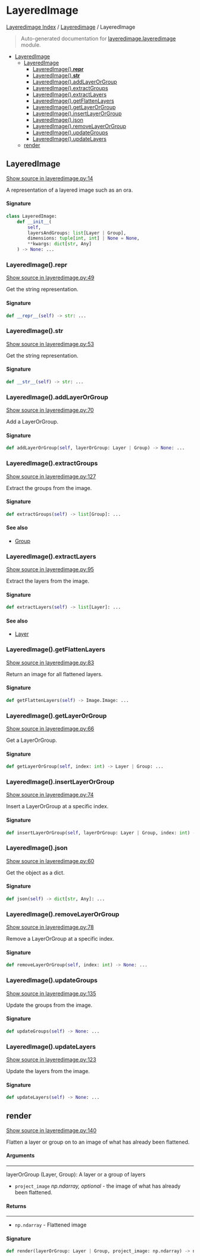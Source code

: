 # LayeredImage

[Layeredimage Index](../README.md#layeredimage-index) / [Layeredimage](./index.md#layeredimage) / LayeredImage

> Auto-generated documentation for [layeredimage.layeredimage](../../../layeredimage/layeredimage.py) module.

- [LayeredImage](#layeredimage)
  - [LayeredImage](#layeredimage-1)
    - [LayeredImage().__repr__](#layeredimage()__repr__)
    - [LayeredImage().__str__](#layeredimage()__str__)
    - [LayeredImage().addLayerOrGroup](#layeredimage()addlayerorgroup)
    - [LayeredImage().extractGroups](#layeredimage()extractgroups)
    - [LayeredImage().extractLayers](#layeredimage()extractlayers)
    - [LayeredImage().getFlattenLayers](#layeredimage()getflattenlayers)
    - [LayeredImage().getLayerOrGroup](#layeredimage()getlayerorgroup)
    - [LayeredImage().insertLayerOrGroup](#layeredimage()insertlayerorgroup)
    - [LayeredImage().json](#layeredimage()json)
    - [LayeredImage().removeLayerOrGroup](#layeredimage()removelayerorgroup)
    - [LayeredImage().updateGroups](#layeredimage()updategroups)
    - [LayeredImage().updateLayers](#layeredimage()updatelayers)
  - [render](#render)

## LayeredImage

[Show source in layeredimage.py:14](../../../layeredimage/layeredimage.py#L14)

A representation of a layered image such as an ora.

#### Signature

```python
class LayeredImage:
    def __init__(
        self,
        layersAndGroups: list[Layer | Group],
        dimensions: tuple[int, int] | None = None,
        **kwargs: dict[str, Any]
    ) -> None: ...
```

### LayeredImage().__repr__

[Show source in layeredimage.py:49](../../../layeredimage/layeredimage.py#L49)

Get the string representation.

#### Signature

```python
def __repr__(self) -> str: ...
```

### LayeredImage().__str__

[Show source in layeredimage.py:53](../../../layeredimage/layeredimage.py#L53)

Get the string representation.

#### Signature

```python
def __str__(self) -> str: ...
```

### LayeredImage().addLayerOrGroup

[Show source in layeredimage.py:70](../../../layeredimage/layeredimage.py#L70)

Add a LayerOrGroup.

#### Signature

```python
def addLayerOrGroup(self, layerOrGroup: Layer | Group) -> None: ...
```

### LayeredImage().extractGroups

[Show source in layeredimage.py:127](../../../layeredimage/layeredimage.py#L127)

Extract the groups from the image.

#### Signature

```python
def extractGroups(self) -> list[Group]: ...
```

#### See also

- [Group](./layergroup.md#group)

### LayeredImage().extractLayers

[Show source in layeredimage.py:95](../../../layeredimage/layeredimage.py#L95)

Extract the layers from the image.

#### Signature

```python
def extractLayers(self) -> list[Layer]: ...
```

#### See also

- [Layer](./layergroup.md#layer)

### LayeredImage().getFlattenLayers

[Show source in layeredimage.py:83](../../../layeredimage/layeredimage.py#L83)

Return an image for all flattened layers.

#### Signature

```python
def getFlattenLayers(self) -> Image.Image: ...
```

### LayeredImage().getLayerOrGroup

[Show source in layeredimage.py:66](../../../layeredimage/layeredimage.py#L66)

Get a LayerOrGroup.

#### Signature

```python
def getLayerOrGroup(self, index: int) -> Layer | Group: ...
```

### LayeredImage().insertLayerOrGroup

[Show source in layeredimage.py:74](../../../layeredimage/layeredimage.py#L74)

Insert a LayerOrGroup at a specific index.

#### Signature

```python
def insertLayerOrGroup(self, layerOrGroup: Layer | Group, index: int) -> None: ...
```

### LayeredImage().json

[Show source in layeredimage.py:60](../../../layeredimage/layeredimage.py#L60)

Get the object as a dict.

#### Signature

```python
def json(self) -> dict[str, Any]: ...
```

### LayeredImage().removeLayerOrGroup

[Show source in layeredimage.py:78](../../../layeredimage/layeredimage.py#L78)

Remove a LayerOrGroup at a specific index.

#### Signature

```python
def removeLayerOrGroup(self, index: int) -> None: ...
```

### LayeredImage().updateGroups

[Show source in layeredimage.py:135](../../../layeredimage/layeredimage.py#L135)

Update the groups from the image.

#### Signature

```python
def updateGroups(self) -> None: ...
```

### LayeredImage().updateLayers

[Show source in layeredimage.py:123](../../../layeredimage/layeredimage.py#L123)

Update the layers from the image.

#### Signature

```python
def updateLayers(self) -> None: ...
```



## render

[Show source in layeredimage.py:140](../../../layeredimage/layeredimage.py#L140)

Flatten a layer or group on to an image of what has already been flattened.

#### Arguments

----
 layerOrGroup (Layer, Group): A layer or a group of layers
 - `project_image` *np.ndarray, optional* - the image of what has already
 been flattened.

#### Returns

-------
 - `np.ndarray` - Flattened image

#### Signature

```python
def render(layerOrGroup: Layer | Group, project_image: np.ndarray) -> np.ndarray: ...
```